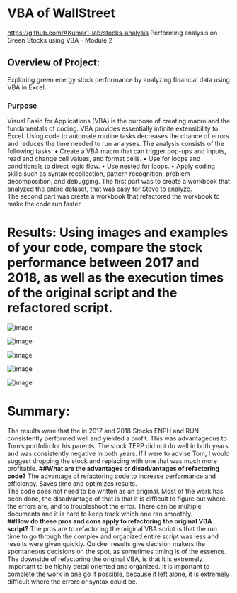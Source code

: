 # VBA of WallStreet
https://github.com/AKumar1-lab/stocks-analysis
Performing analysis on Green Stocks using VBA - Module 2
## Overview of Project: 
Exploring green energy stock performance by analyzing financial data using VBA in Excel.
### Purpose
Visual Basic for Applications (VBA) is the purpose of creating macro and the fundamentals of coding. VBA provides essentially infinite extensibility to Excel. Using code to automate routine tasks decreases the chance of errors and reduces the time needed to run analyses.
 The analysis consists of the following tasks:
  •	Create a VBA macro that can trigger pop-ups and inputs, read and change cell values, and format cells.
  •	Use for loops and conditionals to direct logic flow.
  •	Use nested for loops.
  •	Apply coding skills such as syntax recollection, pattern recognition, problem decomposition, and debugging.
The first part was to create a workbook that analyzed the entire dataset, that was easy for Steve to analyze.  
The second part was create a workbook that refactored the workbook to make the code run faster.
# Results: Using images and examples of your code, compare the stock performance between 2017 and 2018, as well as the execution times of the original script and the refactored script.
 
![image](https://user-images.githubusercontent.com/85860367/124421977-66959f00-dd17-11eb-91cd-be2e6118edb9.png)

![image](https://user-images.githubusercontent.com/85860367/124422018-76ad7e80-dd17-11eb-9136-9bac9665df3a.png)

![image](https://user-images.githubusercontent.com/85860367/124422061-8af17b80-dd17-11eb-948a-0f2eaf5ecbe0.png)

![image](https://user-images.githubusercontent.com/85860367/124422091-980e6a80-dd17-11eb-94ae-9bc03b2360a6.png)

![image](https://user-images.githubusercontent.com/85860367/124422449-27b41900-dd18-11eb-8c5e-9745bb311b85.png)

# Summary: 
The results were that the in 2017 and 2018 Stocks ENPH and RUN consistently performed well and yielded a profit. This was advantageous to Tom’s portfolio for his parents.  The stock TERP did not do well in both years and was consistently negative in both years.  If I were to advise Tom, I would suggest dropping the stock and replacing with one that was much more profitable.
**##What are the advantages or disadvantages of refactoring code?**
The advantage of refactoring code to increase performance and efficiency. Saves time and optimizes results.  
The code does not need to be written as an original.  Most of the work has been done, the disadvantage of that is that it is difficult to figure out where the errors are, and to troubleshoot the error.  There can be multiple documents and it is hard to keep track which one ran smoothly.  
**##How do these pros and cons apply to refactoring the original VBA script?**
The pros are to refactoring the original VBA script is that the run time to go through the complex and organized entire script was less and results were given quickly.  Quicker results give decision makers the spontaneous decisions on the spot, as sometimes timing is of the essence.
The downside of refactoring the original VBA, is that it is extremely important to be highly detail oriented and organized.  It is important to complete the work in one go if possible, because if left alone, it is extremely difficult where the errors or syntax could be.
